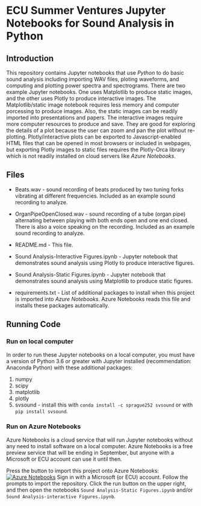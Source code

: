 # ECU Summer Ventures Jupyter Notebooks for Sound Analysis in Python

## Introduction

This repository contains Jupyter notebooks that use *Python* to do basic sound analysis including importing WAV files, ploting waveforms, and computing and plotting power spectra and spectrograms.  There are two example Jupyter notebooks. One uses Matplotlib to produce static images, and the other uses Plotly to produce interactive images. The Matplotlib/static image notebook requires less memory and computer porcessing to produce images. Also, the static images can be readily imported into presentations and papers.  The interactive images require more computer resources to produce and save. They are good for exploring the details of a plot because the user can zoom and pan the plot without re-plotting. Plotly/interactive plots can be exported to Javascript-enabled HTML files that can be opened in most browsers or included in webpages, but exporting Plotly images to static files requires the Plotly-Orca library which is not readily installed on cloud servers like *Azure Notebooks*.

## Files

* Beats.wav - sound recording of beats produced by two tuning forks vibrating at different frequencies. Included as an example sound recording to analyze.

* OrganPipeOpenClosed.wav - sound recording of a tube (organ pipe) alternating between playing with both ends open and one end closed. There is also a voice speaking on the recording. Included as an example sound recording to analyze.

* README.md - This file.

* Sound Analysis-Interactive Figures.ipynb - Jupyter notebook that demonstrates sound analysis using Plotly to produce interactive figures.

* Sound Analysis-Static Figures.ipynb - Jupyter notebook that demonstrates sound analysis using Matplotlib to produce static figures.

* requirements.txt - List of additional packages to install when this project is imported into *Azure Notebooks*. Azure Notebooks reads this file and installs these packages automatically.

## Running Code

### Run on local computer

In order to run these Jupyter notebooks on a local computer, you must have a version of Python 3.6 or greater with Jupyter installed (recommendation: Anaconda Python) with these additional packages:

1. numpy
2. scipy
3. matplotlib
4. plotly
5. svsound - install this with `conda install -c sprague252 svsound` or with `pip install svsound`.

### Run on Azure Notebooks

Azure Notebooks is a cloud service that will run Jupyter notebooks without any need to install software on a local computer. Azure Notebooks is a free preview service that will be ending in September, but anyone with a Microsoft or ECU account can use it until then.

Press the button to import this project onto Azure Notebooks: [![Azure Notebooks](https://notebooks.azure.com/launch.png)](https://notebooks.azure.com/import/gh/sprague252/SVSoundAnalysis) Sign in with a Microsoft (or ECU) account. Follow the prompts to import the repository.  Click the run button on the upper right, and then open the notebooks `Sound Analysis-Static Figures.ipynb` and/or `Sound Analysis-interactive Figures.ipynb`.